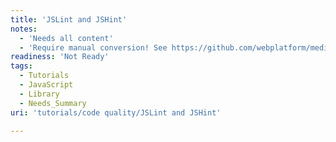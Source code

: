 ```yaml
---
title: 'JSLint and JSHint'
notes:
  - 'Needs all content'
  - 'Require manual conversion! See https://github.com/webplatform/mediawiki-conversion/issues/24'
readiness: 'Not Ready'
tags:
  - Tutorials
  - JavaScript
  - Library
  - Needs_Summary
uri: 'tutorials/code quality/JSLint and JSHint'

---
```

<p><br/></p>
